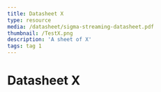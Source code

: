 ```yaml
---
title: Datasheet X
type: resource
media: /datasheet/sigma-streaming-datasheet.pdf
thumbnail: /TestX.png
description: 'A sheet of X'
tags: tag 1
---
```

# Datasheet X